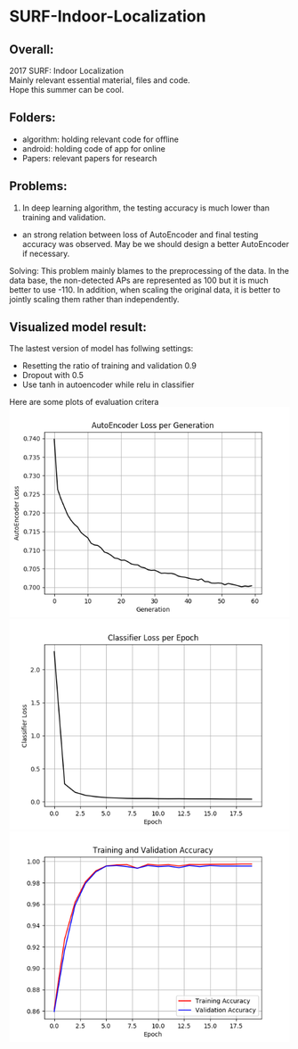 # SURF-Indoor-Localization

## Overall:
2017 SURF: Indoor Localization </br>
Mainly relevant essential material, files and code. </br>
Hope this summer can be cool. </br>


## Folders:
- algorithm: holding relevant code for offline
- android: holding code of app for online
- Papers: relevant papers for research

## Problems:
1. In deep learning algorithm, the testing accuracy is much lower than training and validation.
- an strong relation between loss of AutoEncoder and final testing accuracy was observed. May be we should design a better AutoEncoder if necessary. 


Solving: This problem mainly blames to the preprocessing of the data. In the data base, the non-detected APs are represented as 100 but it is much better to use -110. In addition, when scaling the original data, it is better to jointly scaling them rather than independently. 

## Visualized model result:

The lastest version of model has follwing settings:
- Resetting the ratio of training and validation 0.9
- Dropout with 0.5
- Use tanh in autoencoder while relu in classifier

Here are some plots of evaluation critera
![SAE_loss](./img/SAE_loss_tanh.PNG)
![classifier_loss](./img/classifier_loss_tanh.PNG)
![classifier_acc](./img/classifier_acc_tanh.PNG)
